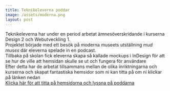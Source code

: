 ```yaml
---
title: Teknikeleverna poddar
image: /assets/moderna.png
layout: post
---
```

Teknikeleverna har under en period arbetat ämnesöverskridande i kurserna Design 2 och Webutveckling 1.<br>
Projektet började med ett besök på moderna museets utställning <i>mud muses</i> där eleverna spelade in en podcast.<br>
Tillbaka på skolan fick eleverna skapa så kallade mockups i InDesign för att se hur de ville att hemsidan skulle se ut och fungera för användare<br>
Efter detta har de arbetat tillsammans mellan de olika inriktningarna och kurserna och skapat fantastiska hemsidor som ni kan titta på om ni klickar på länken nedan<br>
[Klicka här för att titta på hemsidorna och lyssna på poddarna](http://niklaspark.se/mudmuses/)

